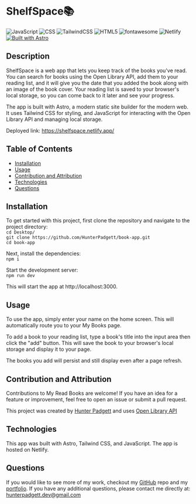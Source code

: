 # ShelfSpace📚

![JavaScript](https://img.shields.io/badge/javascript-%23323330.svg?style=for-the-badge&logo=javascript&logoColor=%23F7DF1E) ![CSS](https://img.shields.io/badge/css3-%231572B6.svg?&style=for-the-badge&logo=css3&logoColor=white) ![TailwindCSS](https://img.shields.io/badge/tailwindcss-%2338B2AC.svg?style=for-the-badge&logo=tailwind-css&logoColor=white) ![HTML5](https://img.shields.io/badge/html5-%23E34F26.svg?style=for-the-badge&logo=html5&logoColor=white) ![fontawesome](https://img.shields.io/badge/font%20awesome-%23339AF0.svg?&style=for-the-badge&logo=font%20awesome&logoColor=white) ![Netlify](https://img.shields.io/badge/netlify-%23000000.svg?style=for-the-badge&logo=netlify&logoColor=#00C7B7) [![Built with Astro](https://astro.badg.es/v1/built-with-astro.svg)](https://astro.build)

## Description

ShelfSpace is a web app that lets you keep track of the books you've read. You can search for books using the Open Library API, add them to your reading list, and it will give you the date that you added the book along with an image of the book cover. Your reading list is saved to your browser's local storage, so you can come back to it later and see your progress.

The app is built with Astro, a modern static site builder for the modern web. It uses Tailwind CSS for styling, and JavaScript for interacting with the Open Library API and managing local storage.

Deployed link: https://shelfspace.netlify.app/

## Table of Contents

- [Installation](#installation)
- [Usage](#usage)
- [Contribution and Attribution](#contribution-and-attribution)
- [Technologies](#technologies)
- [Questions](#questions)

## Installation

To get started with this project, first clone the repository and navigate to the project directory: <br/>
`cd Desktop/` <br/>
`git clone https://github.com/HunterPadgett/book-app.git` <br/>
`cd book-app`

Next, install the dependencies: <br/>
`npm i`

Start the development server: <br/>
`npm run dev`

This will start the app at http://localhost:3000.

## Usage

To use the app, simply enter your name on the home screen. This will automatically route you to your My Books page.

To add a book to your reading list, type a book's title into the input area then click the "add" button. This will save the book to your browser's local storage and display it to your page.

The books you add will persist and still display even after a page refresh.

## Contribution and Attribution

Contributions to My Read Books are welcome! If you have an idea for a feature or improvement, feel free to open an issue or submit a pull request.

This project was created by [Hunter Padgett](https://hunterpadgett.netlify.app/) and uses [Open Library API](https://openlibrary.org/dev/docs/api/books)

## Technologies

This app was built with Astro, Tailwind CSS, and JavaScript. The app is hosted on Netlify.

## Questions

If you would like to see more of my work, checkout my [GitHub](https://github.com/HunterPadgett) repo and my [portfolio](https://hunterpadgett.netlify.app/). If you have any additional questions, please contact me directly at: hunterpadgett.dev@gmail.com
